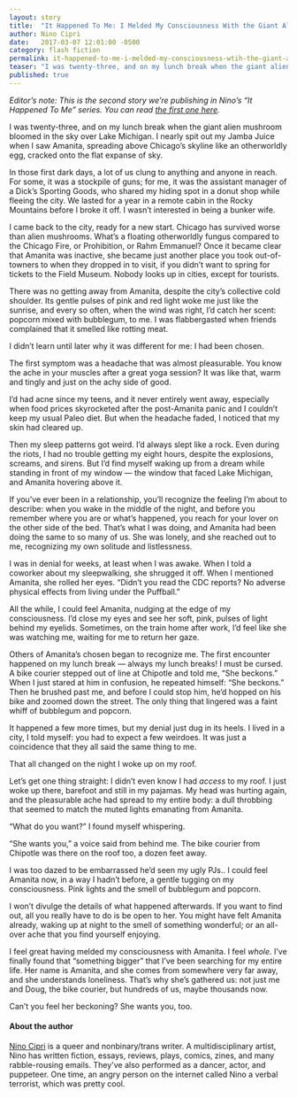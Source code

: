 ```yaml
---
layout: story
title:  "It Happened To Me: I Melded My Consciousness With the Giant Alien Mushroom Floating Above Chicago"
author: Nino Cipri
date:   2017-03-07 12:01:00 -0500
category: flash fiction
permalink: it-happened-to-me-i-melded-my-consciousness-wtih-the-giant-alien-mushroom-floating-above-chicago
teaser: "I was twenty-three, and on my lunch break when the giant alien mushroom bloomed in the sky over Lake Michigan."
published: true
---
```


*Editor’s note: This is the second story we’re publishing in Nino’s “It Happened To Me” series. You can read [the first one here](/issue39/chapter/it-happened-to-me-my-doppleganger-stole-my-credit-card-info-and-then-my-life/).*

I was twenty-three, and on my lunch break when the giant alien mushroom bloomed in the sky over Lake Michigan. I nearly spit out my Jamba Juice when I saw Amanita, spreading above Chicago’s skyline like an otherworldly egg, cracked onto the flat expanse of sky.

In those first dark days, a lot of us clung to anything and anyone in reach. For some, it was a stockpile of guns; for me, it was the assistant manager of a Dick’s Sporting Goods, who shared my hiding spot in a donut shop while fleeing the city. We lasted for a year in a remote cabin in the Rocky Mountains before I broke it off. I wasn’t interested in being a bunker wife.

I came back to the city, ready for a new start. Chicago has survived worse than alien mushrooms. What’s a floating otherworldly fungus compared to the Chicago Fire, or Prohibition, or Rahm Emmanuel? Once it became clear that Amanita was inactive, she became just another place you took out-of-towners to when they dropped in to visit, if you didn’t want to spring for tickets to the Field Museum. Nobody looks up in cities, except for tourists.

There was no getting away from Amanita, despite the city’s collective cold shoulder. Its gentle pulses of pink and red light woke me just like the sunrise, and every so often, when the wind was right, I’d catch her scent: popcorn mixed with bubblegum, to me. I was flabbergasted when friends complained that it smelled like rotting meat.

I didn’t learn until later why it was different for me: I had been chosen.

The first symptom was a headache that was almost pleasurable. You know the ache in your muscles after a great yoga session? It was like that, warm and tingly and just on the achy side of good.

I’d had acne since my teens, and it never entirely went away, especially when food prices skyrocketed after the post-Amanita panic and I couldn’t keep my usual Paleo diet. But when the headache faded, I noticed that my skin had cleared up.

Then my sleep patterns got weird. I’d always slept like a rock. Even during the riots, I had no trouble getting my eight hours, despite the explosions, screams, and sirens. But I’d find myself waking up from a dream while standing in front of my window — the window that faced Lake Michigan, and Amanita hovering above it.

If you’ve ever been in a relationship, you’ll recognize the feeling I’m about to describe: when you wake in the middle of the night, and before you remember where you are or what’s happened, you reach for your lover on the other side of the bed. That’s what I was doing, and Amanita had been doing the same to so many of us. She was lonely, and she reached out to me, recognizing my own solitude and listlessness.

I was in denial for weeks, at least when I was awake. When I told a coworker about my sleepwalking, she shrugged it off. When I mentioned Amanita, she rolled her eyes. “Didn’t you read the CDC reports? No adverse physical effects from living under the Puffball.”

All the while, I could feel Amanita, nudging at the edge of my consciousness. I’d close my eyes and see her soft, pink, pulses of light behind my eyelids. Sometimes, on the train home after work, I’d feel like she was watching me, waiting for me to return her gaze.

Others of Amanita’s chosen began to recognize me. The first encounter happened on my lunch break — always my lunch breaks! I must be cursed. A bike courier stepped out of line at Chipotle and told me, “She beckons.” When I just stared at him in confusion, he repeated himself: “She beckons.” Then he brushed past me, and before I could stop him, he’d hopped on his bike and zoomed down the street. The only thing that lingered was a faint whiff of bubblegum and popcorn.

It happened a few more times, but my denial just dug in its heels. I lived in a city, I told myself: you had to expect a few weirdoes. It was just a coincidence that they all said the same thing to me.

That all changed on the night I woke up on my roof.

Let’s get one thing straight: I didn’t even know I had *access* to my roof. I just woke up there, barefoot and still in my pajamas. My head was hurting again, and the pleasurable ache had spread to my entire body: a dull throbbing that seemed to match the muted lights emanating from Amanita.

“What do you want?” I found myself whispering.

“She wants you,” a voice said from behind me. The bike courier from Chipotle was there on the roof too, a dozen feet away.

I was too dazed to be embarrassed he’d seen my ugly PJs.. I could feel Amanita now, in a way I hadn’t before, a gentle tugging on my consciousness. Pink lights and the smell of bubblegum and popcorn.

I won’t divulge the details of what happened afterwards. If you want to find out, all you really have to do is be open to her. You might have felt Amanita already, waking up at night to the smell of something wonderful; or an all-over ache that you find yourself enjoying.

I feel great having melded my consciousness with Amanita. I feel *whole.* I’ve finally found that “something bigger” that I’ve been searching for my entire life. Her name is Amanita, and she comes from somewhere very far away, and she understands loneliness. That’s why she’s gathered us: not just me and Doug, the bike courier, but hundreds of us, maybe thousands now.

Can’t you feel her beckoning? She wants you, too.

#### About the author

[Nino Cipri](https://ninocipri.com/) is a queer and nonbinary/trans writer. A multidisciplinary artist, Nino has written fiction, essays, reviews, plays, comics, zines, and many rabble-rousing emails. They've also performed as a dancer, actor, and puppeteer. One time, an angry person on the internet called Nino a verbal terrorist, which was pretty cool.
